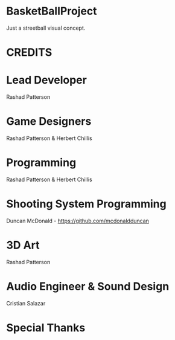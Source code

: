 # BasketBallProject

Just a streetball visual concept.

# CREDITS

# Lead Developer
Rashad Patterson 

# Game Designers
Rashad Patterson & Herbert Chillis

# Programming
Rashad Patterson & Herbert Chillis

# Shooting System Programming
Duncan McDonald - https://github.com/mcdonaldduncan

# 3D Art
Rashad Patterson

# Audio Engineer & Sound Design
Cristian Salazar

# Special Thanks

